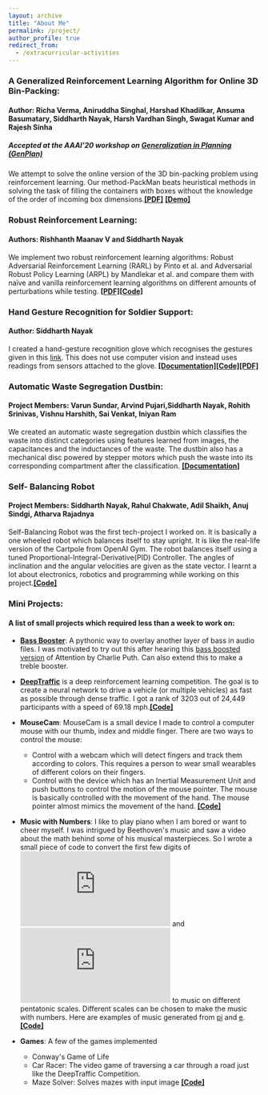 ```yaml
---
layout: archive
title: "About Me"
permalink: /project/
author_profile: true
redirect_from:
  - /extracurricular-activities
---
```


### A Generalized Reinforcement Learning Algorithm for Online 3D Bin-Packing:
#### Author: Richa Verma, Aniruddha Singhal, Harshad Khadilkar, Ansuma Basumatary, Siddharth Nayak, Harsh Vardhan Singh, Swagat Kumar and Rajesh Sinha
##### Accepted at the AAAI'20 workshop on [Generalization in Planning (GenPlan)](https://sites.google.com/view/genplan20/home/accepted-papers?authuser=0)
We attempt to solve the online version of the 3D bin-packing problem using reinforcement learning. Our method-PackMan beats heuristical methods in solving the task of filling the containers with boxes without the knowledge of the order of incoming box dimensions.[**[PDF]**](https://drive.google.com/file/u/1/d/1XjGhJ_4zmKgbX37RikYqVWMkGC_hYTF4/view?usp=sharing) [**[Demo]**](https://drive.google.com/file/d/1vsZ5iZTnsQI76zvZ6CLopwNTYL6vDvG_/view?usp=sharing)

### Robust Reinforcement Learning:
#### Authors: Rishhanth Maanav V and **Siddharth Nayak**
We implement two robust reinforcement learning algorithms: Robust Adversarial Reinforcement Learning (RARL) by Pinto et al. and Adversarial Robust Policy Learning (ARPL) by Mandlekar et al. and compare them with na&iuml;ve and vanilla reinforcement learning algorithms on different amounts of perturbations while testing.
[**[PDF]**](https://drive.google.com/file/d/1O04b-M3DCbFz4kAHzHdzxD9DLBO6Khbn/view?usp=sharing)[**[Code]**](https://github.com/nsidn98/Robust-Reinforcement-Learning)

### Hand Gesture Recognition for Soldier Support:
#### Author: **Siddharth Nayak**

I created a hand-gesture recognition glove which recognises the gestures given in this [link](https://github.com/nsidn98/Gesture-Recognition/blob/master/Images/gestures.jpg). This does not use computer vision and instead uses readings from sensors attached to the glove.
[**[Documentation]**](https://github.com/nsidn98/Gesture-Recognition/blob/master/README.md)[**[Code]**](https://github.com/nsidn98/Gesture-Recognition)[**[PDF]**](https://drive.google.com/file/d/1Hs3rmz6wCDWJ5HbGBlTW_ZID8fiIiPC6/view?usp=sharing)

### Automatic Waste Segregation Dustbin:
#### Project Members: Varun Sundar, Arvind Pujari,**Siddharth Nayak**, Rohith Srinivas, Vishnu Harshith, Sai Venkat, Iniyan Ram
We created an automatic waste segregation dustbin which classifies the waste into distinct categories using features learned from images, the capacitances and the inductances of the waste. The dustbin also has a mechanical disc powered by stepper motors which push the waste into its corresponding compartment after the classification.
[**[Documentation]**](https://drive.google.com/file/d/178VnadP2o9sCO6stPFOkq8jVb0PkeQId/view?usp=sharing)


### Self- Balancing Robot
#### Project Members: **Siddharth Nayak**, Rahul Chakwate, Adil Shaikh, Anuj Sindgi, Atharva Rajadnya
Self-Balancing Robot was the first tech-project I worked on. It is basically a one wheeled robot which balances itself to stay upright. It is like the real-life version of the Cartpole from OpenAI Gym. The robot balances itself using a tuned Proportional-Integral-Derivative(PID) Controller. The angles of inclination and the angular velocities are given as the state vector. I learnt a lot about electronics, robotics and programming while working on this project.[**[Code]**](https://github.com/nsidn98/One-Wheeled-Balancing-Robot)


### Mini Projects:
#### A list of small projects which required less than a week to work on:
* [**Bass Booster**](https://github.com/nsidn98/Bass-Booster): A pythonic way to overlay another layer of bass in audio files. I was motivated to try out this after hearing this [bass boosted version](https://www.youtube.com/watch?v=VmITSg23CTY) of Attention by Charlie Puth. Can also extend this to make a treble booster.

* [**DeepTraffic**](https://selfdrivingcars.mit.edu/deeptraffic/) is a deep reinforcement learning competition. The goal is to create a neural network to drive a vehicle (or multiple vehicles) as fast as possible through dense traffic. I got a rank of 3203 out of 24,449 participants with a speed of 69.18 mph.[**[Code]**](https://github.com/nsidn98/DeepTraffic-MIT)

* **MouseCam**: MouseCam is a small device I made to control a computer mouse with our thumb, index and middle finger. There are two ways to control the mouse:
  - Control with a webcam which will detect fingers and track them according to colors. This requires a person to wear small wearables of different colors on their fingers. 
  - Control with the device which has an Inertial Measurement Unit and push buttons to control the motion of the mouse pointer. 
The mouse is basically controlled with the movement of the hand. The mouse pointer almost mimics the movement of the hand. [**[Code]**](https://github.com/nsidn98/Mouse-cam)

* **Music with Numbers**: I like to play piano when I am bored or want to cheer myself. I was intrigued by Beethoven's music and saw a video about the math behind some of his musical masterpieces. So I wrote a small piece of code to convert the first few digits of ![pi](http://latex.codecogs.com/gif.latex?%5Cpi) and ![e](http://latex.codecogs.com/gif.latex?e) to music on different pentatonic scales. Different scales can be chosen to make the music with numbers. Here are examples of music generated from [pi](https://drive.google.com/file/d/1xqlR9W704Lurq1qHxuNgQ2DjXlNhA3L8/view?usp=sharing) and [e](https://drive.google.com/file/d/1BCA1s1jsqApCm0oZtBV60-okhJHtmDkn/view?usp=sharing). [**[Code]**](https://github.com/nsidn98/Music-with-numbers)

* **Games**: A few of the games implemented 
  - Conway's Game of Life
  - Car Racer: The video game of traversing a car through a road just like the DeepTraffic Competition.
  - Maze Solver: Solves mazes with input image
  [**[Code]**](https://github.com/nsidn98/Games)